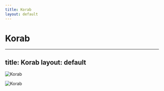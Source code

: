 ```yaml
---
title: Korab
layout: default
---
```

Korab
==========================================
---
title: Korab
layout: default
---

![Korab](https://macedonia-timeless.com/wp-content/uploads/2018/09/korapski-vodopad-korab-planinski-biser.jpg)

![Korab](https://macedonia-timeless.com/wp-content/uploads/2018/09/korab-reljef.jpg)